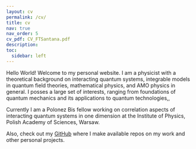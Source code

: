 ```yaml
---
layout: cv
permalink: /cv/
title: cv
nav: true
nav_order: 5
cv_pdf: CV_FTSantana.pdf
description: 
toc:
  sidebar: left
---
```



Hello World! Welcome to my personal website. I am a physicist with a theoretical background on interacting quantum systems, integrable models in quantum field theories, mathematical physics, and AMO physics in general. 
I posses a large set of interests, ranging from foundations of quantum mechanics and its applications to quantum technologies,, 

Currently I am a Polonez Bis fellow working on correlation aspects of interacting quantum systems in one dimension at the Institute of Physics, Polish Academy of Sciences, Warsaw. 

Also, check out my [GitHub](https://github.com/ftahas) where I make available repos on my work and other personal projects.